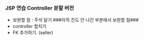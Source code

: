 ### JSP 연습 Controller 분할 버전 ###
- 보완할 점 : 주석 달기
###아직 진도 안 나간 부분에서 보완할 점###
- controller 합치기
- FK 추가하기. (seller)
